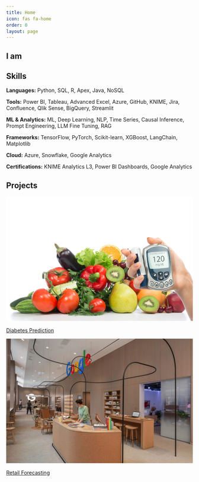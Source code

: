 ```yaml
---
title: Home
icon: fas fa-home
order: 0
layout: page
---
```

<div class="home-landing">
  <!-- Hero Section -->
  <section class="hero">
    <h1>I am <span class="typed-text"></span></h1>
  </section>

  <!-- Skills Section -->
  <section class="skills">
    <h2>Skills</h2>
    <div class="skills-table">
      <p><strong>Languages:</strong> Python, SQL, R, Apex, Java, NoSQL</p>
      <p><strong>Tools:</strong> Power BI, Tableau, Advanced Excel, Azure, GitHub, KNIME, Jira, Confluence, Qlik Sense, BigQuery, Streamlit</p>
      <p><strong>ML & Analytics:</strong> ML, Deep Learning, NLP, Time Series, Causal Inference, Prompt Engineering, LLM Fine Tuning, RAG</p>
      <p><strong>Frameworks:</strong> TensorFlow, PyTorch, Scikit-learn, XGBoost, LangChain, Matplotlib</p>
      <p><strong>Cloud:</strong> Azure, Snowflake, Google Analytics</p>
      <p><strong>Certifications:</strong> KNIME Analytics L3, Power BI Dashboards, Google Analytics</p>
    </div>
  </section>

  <!-- Projects Section -->
  <section class="projects">
    <h2>Projects</h2>
    <div class="project-grid">
      <a href="/project/diabetes" class="project-card">
        <img src="/assets/img/diabetes.png" alt="Diabetes Project" />
        <p>Diabetes Prediction</p>
      </a>
      <a href="/project/retail" class="project-card">
        <img src="/assets/img/retail.png" alt="Retail Forecasting" />
        <p>Retail Forecasting</p>
      </a>
    </div>
  </section>

  <script src="/assets/js/typed.js"></script>
</div>